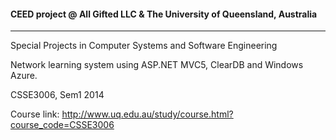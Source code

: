 #### CEED project @ All Gifted LLC & The University of Queensland, Australia
- - - 
Special Projects in Computer Systems and Software Engineering 

Network learning system using ASP.NET MVC5, ClearDB and Windows Azure.

CSSE3006, Sem1 2014

Course link: http://www.uq.edu.au/study/course.html?course_code=CSSE3006



